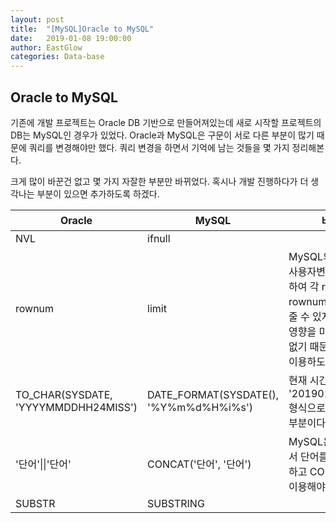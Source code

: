 ```yaml
---
layout: post
title:  "[MySQL]Oracle to MySQL"
date:   2019-01-08 19:00:00
author: EastGlow
categories: Data-base
---
```

## Oracle to MySQL

기존에 개발 프로젝트는 Oracle DB 기반으로 만들어져있는데 새로 시작할 프로젝트의 DB는 MySQL인 경우가 있었다. Oracle과 MySQL은 구문이 서로 다른 부분이 많기 때문에 쿼리를 변경해야만 했다. 쿼리 변경을 하면서 기억에 남는 것들을 몇 가지 정리해본다.

크게 많이 바꾼건 없고 몇 가지 자잘한 부분만 바뀌었다. 혹시나 개발 진행하다가 더 생각나는 부분이 있으면 추가하도록 하겠다.

| Oracle | MySQL | 비고 |
|--|--|--|
| NVL | ifnull |  |
| rownum | limit | MySQL의 '@변수' 사용자변수를 이용하여 각 row마다 rownum을 만들어줄 수 있지만 속도에 영향을 미치고 필요없기 때문에 limit을 이용하도록 한다.  |
| TO_CHAR(SYSDATE, 'YYYYMMDDHH24MISS') | DATE_FORMAT(SYSDATE(), '%Y%m%d%H%i%s')| 현재 시간을 '201901011200' 형식으로 바꿔주는 부분이다. |
| '단어'\|\|'단어' | CONCAT('단어', '단어') | MySQL은 \|\|를 통해서 단어를 합치지 못하고 CONCAT을 이용해야 한다. |
| SUBSTR | SUBSTRING |  |
